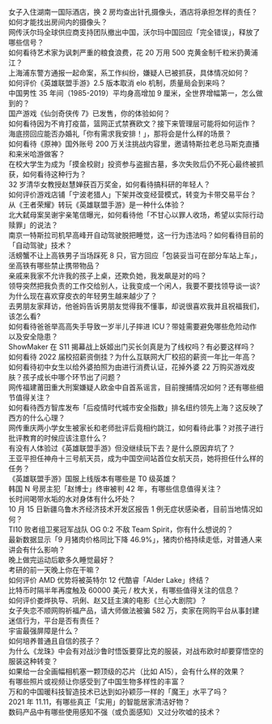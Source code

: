 女子入住湖南一国际酒店，换 2 房均查出针孔摄像头，酒店将承担怎样的责任？如何才能找出房间内的摄像头？  
网传沃尔玛全球供应商支持团队撤出中国，沃尔玛中国回应「完全错误」，释放了哪些信号？  
如何看待艺术家为讽刺严重的粮食浪费，花 20 万用 500 克黄金制千粒米扔黄浦江？  
上海浦东警方通报一起命案，系工作纠纷，嫌疑人已被抓获，具体情况如何？  
如何评价《英雄联盟手游》2.5 版本取消 elo 机制，质量局会到来吗？  
中国男性 35 年间（1985-2019）平均身高增加 9 厘米，全世界增幅第一，怎么做到的？  
国产游戏《仙剑奇侠传 7》已发售，你的体验如何？  
如何看待因为不肯打疫苗，篮网正式禁赛欧文？接下来管理层可能将如何运作？  
海底捞回应能否办婚礼「你有需求我安排！」，那将会是什么样的场景？  
如何看待《原神》国外账号 200 万关注挑战内容里，邀请特斯拉老总马斯克直播和来米哈游做客？  
在校大学生为成为「摸金校尉」投资参与盗掘古墓，多次失败后仍不死心最终被抓获，如何看待这种行为？  
32 岁清华女教授赵慧婵获百万奖金，如何看待搞科研的年轻人？  
如何评价游戏店铺「宁波老猎人」下架并改变经营模式，转变为卡带交易平台？  
从《王者荣耀》转玩《英雄联盟手游》是一种什么体验？  
北大弑母案吴谢宇亲笔信曝光，如何看待他「不甘心以罪人收场，希望以实际行动赎罪」的说法？  
南京一特斯拉司机早高峰开自动驾驶脱把睡觉，这一行为违法吗？如何看待目前的「自动驾驶」技术？  
活螃蟹不让上高铁男子当场踩死 8 只，官方回应「包装妥当可在部分车站上车」，坐高铁有哪些禁止携带物品？  
亲戚来我家不允许我的孩子上桌，还欺负她，我发飙是对的吗？  
领导突然把我负责的工作交给别人，让我变成一个闲人，我要不要找领导谈一谈?  
为什么现在喜欢穿皮衣的年轻男生越来越少了？  
去男朋友家拜访，他爸妈告诉男朋友觉得我不懂事，却说很喜欢我并且祝福我们，该怎么看?  
如何看待爸爸举高高失手导致一岁半儿子摔进 ICU？带娃需要避免哪些危险动作以及安全隐患？  
ShowMaker 在 S11 揭幕战上妖姬出门买长剑真是为了线权吗？有必要这样吗？  
如何看待 2022 届校招薪资倒挂？为什么互联网大厂校招的薪资一年比一年高？  
如何看待初中女生以给外婆拍照为由进行消费认证，花掉外婆 22 万购买游戏皮肤？孩子成长中哪个环节出了问题？  
网传福建莆田重大刑案嫌疑人欧金中自首系谣言，目前搜捕情况如何？还有哪些细节值得关注？  
如何看待西方智库发布「后疫情时代城市安全指数」排名纽约领先上海？这反映了西方的什么心理？  
网传重庆两小学女生被家长和老师批评后竟相约跳江，如何看待此事？对孩子进行批评教育的时候应该注意什么？  
有没有人体验过《英雄联盟手游》但没继续玩下去？是什么原因弃坑了？  
王亚平担任神舟十三号航天员，成为中国空间站首位女航天员，她将担任什么样的任务？  
《英雄联盟手游》国服上线版本有哪些是 T0 级英雄？  
韩国 N 号房主犯「赵博士」终审被判 42 年，有哪些信息值得关注？  
长时间喝带水垢的水对身体有什么坏处？  
10 月 15 日新疆乌鲁木齐经济技术开发区报告 1 例无症状感染者，目前当地情况如何？  
TI10 败者组卫冕冠军战队 OG 0:2 不敌 Team Spirit，你有什么想说的？  
最新数据显示「9 月猪肉价格同比下降 46.9%」，猪肉价格持续走低，对普通人来讲会有什么影响？  
晚上做完运动后歇多久睡觉最好？  
考研的前一天晚上你在干嘛？  
如何评价 AMD 优势将被英特尔 12 代酷睿「Alder Lake」终结？  
比特币时隔半年再度触及 60000 美元 / 枚大关，有哪些值得关注的信息？  
如何评价娄烨执导、巩俐、赵又廷主演的电影《兰心大剧院》？  
女子失恋不顺网购祈福产品，请大师做法被骗 582 万，卖家在网购平台从事封建迷信行为，平台是否有责任？  
宇宙最强屏障是什么？  
如何培养普通且自信的孩子？  
为什么《龙珠》中会有对战沙鲁时悟饭要穿比克的服装，对战布欧时却要穿悟空的服装这种转变？  
如果给一台全画幅相机塞一颗顶级的芯片（比如 A15），会有什么样的效果？  
有哪些照片或视频让你感受到了中国生物多样性的丰富？  
万和的中国暖科技智造技术已达到如孙颖莎一样的「魔王」水平了吗？  
2021 年 11.11，有哪些真正「实用」的智能居家清洁好物？  
数码产品中有哪些使用感知不强（或负面感知）又过分吹嘘的技术？  
